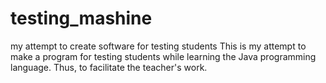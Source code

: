 # testing_mashine
my attempt to create software for testing students
This is my attempt to make a program for testing students while learning the Java programming language. Thus, to facilitate the teacher's work.
